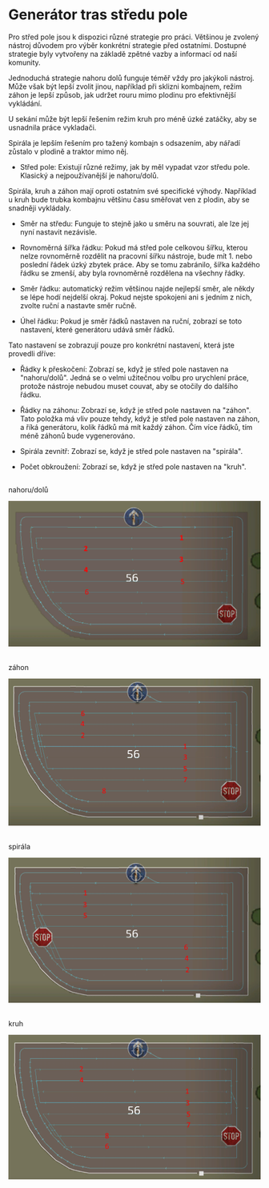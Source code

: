 # Generátor tras středu pole

  
  
Pro střed pole jsou k dispozici různé strategie pro práci. Většinou je zvolený nástroj důvodem pro výběr konkrétní strategie před ostatními. Dostupné strategie byly vytvořeny na základě zpětné vazby a informací od naší komunity.  
  
Jednoduchá strategie nahoru dolů funguje téměř vždy pro jakýkoli nástroj. Může však být lepší zvolit jinou, například při sklizni kombajnem, režim záhon je lepší způsob, jak udržet rouru mimo plodinu pro efektivnější vykládání.  
  
U sekání může být lepší řešením režim kruh pro méně úzké zatáčky, aby se usnadnila práce vykladači.  
  
Spirála je lepším řešením pro tažený kombajn s odsazením, aby nářadí zůstalo v plodině a traktor mimo něj.  
  


  
  
    
- Střed pole: Existují různé režimy, jak by měl vypadat vzor středu pole. Klasický a nejpoužívanější je nahoru/dolů.  
  
Spirála, kruh a záhon mají oproti ostatním své specifické výhody. Například u kruh bude trubka kombajnu většinu času směřovat ven z plodin, aby se snadněji vykládaly.  
  
    
- Směr na středu: Funguje to stejně jako u směru na souvrati, ale lze jej nyní nastavit nezávisle.  
  
    
- Rovnoměrná šířka řádku: Pokud má střed pole celkovou šířku, kterou nelze rovnoměrně rozdělit na pracovní šířku nástroje, bude mít 1. nebo poslední řádek úzký zbytek práce. Aby se tomu zabránilo, šířka každého řádku se zmenší, aby byla rovnoměrně rozdělena na všechny řádky.  
  
    
- Směr řádku: automatický režim většinou najde nejlepší směr, ale někdy se lépe hodí nejdelší okraj. Pokud nejste spokojeni ani s jedním z nich, zvolte ruční a nastavte směr ručně.  
  
    
- Úhel řádku: Pokud je směr řádků nastaven na ruční, zobrazí se toto nastavení, které generátoru udává směr řádků.  
  
  
  
Tato nastavení se zobrazují pouze pro konkrétní nastavení, která jste provedli dříve:  
  
    
- Řádky k přeskočení: Zobrazí se, když je střed pole nastaven na "nahoru/dolů". Jedná se o velmi užitečnou volbu pro urychlení práce, protože nástroje nebudou muset couvat, aby se otočily do dalšího řádku.  
  
    
- Řádky na záhonu: Zobrazí se, když je střed pole nastaven na "záhon". Tato položka má vliv pouze tehdy, když je střed pole nastaven na záhon, a říká generátoru, kolik řádků má mít každý záhon. Čím více řádků, tím méně záhonů bude vygenerováno.  
  
    
- Spirála zevnitř: Zobrazí se, když je střed pole nastaven na "spirála".  
  
    
- Počet obkroužení: Zobrazí se, když je střed pole nastaven na "kruh".  
  


## 
nahoru/dolů


![Image](../assets/images/updown_0_0_1024_591.png)

## 
záhon


![Image](../assets/images/lands_0_0_1024_599.png)

## 
spirála


![Image](../assets/images/spiral_0_0_1024_590.png)

## 
kruh


![Image](../assets/images/racetrack_0_0_1024_589.png)

